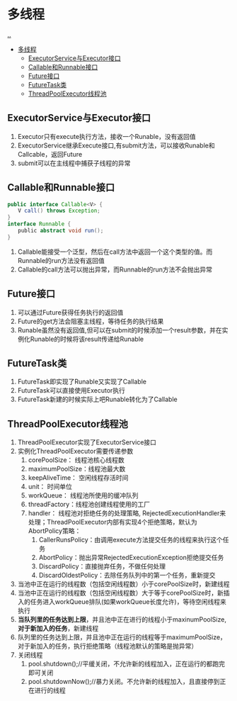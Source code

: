 # 多线程

[..](../java-catalog.md)

- [多线程](#多线程)
  - [ExecutorService与Executor接口](#executorservice与executor接口)
  - [Callable和Runnable接口](#callable和runnable接口)
  - [Future接口](#future接口)
  - [FutureTask类](#futuretask类)
  - [ThreadPoolExecutor线程池](#threadpoolexecutor线程池)


## ExecutorService与Executor接口

1. Executor只有execute执行方法，接收一个Runable，没有返回值
2. ExecutorService继承Execute接口,有submit方法，可以接收Runable和Callcable，返回Future
3. submit可以在主线程中捕获子线程的异常



## Callable和Runnable接口

```java
public interface Callable<V> {
　　V call() throws Exception;
}
interface Runnable {
　　public abstract void run();
}
```
1. Callable能接受一个泛型，然后在call方法中返回一个这个类型的值。而Runnable的run方法没有返回值
2. Callable的call方法可以抛出异常，而Runnable的run方法不会抛出异常

## Future接口

1. 可以通过Future获得任务执行的返回值
2. Future的get方法会阻塞主线程，等待任务的执行结果
3. Runable虽然没有返回值,但可以在submit的时候添加一个result参数，并在实例化Runable的时候将该result传递给Runable

## FutureTask类

1. FutureTask即实现了Runable又实现了Callable
2. FutureTask可以直接使用Executor执行
3. FutureTask新建的时候实际上吧Runable转化为了Callable

## ThreadPoolExecutor线程池

1. ThreadPoolExecutor实现了ExecutorService接口
2. 实例化ThreadPoolExecutor需要传递参数
   1. corePoolSize： 线程池核心线程数
   2. maximumPoolSize：线程池最大数
   3. keepAliveTime： 空闲线程存活时间
   4. unit： 时间单位
   5. workQueue： 线程池所使用的缓冲队列
   6. threadFactory：线程池创建线程使用的工厂
   7. handler： 线程池对拒绝任务的处理策略, RejectedExecutionHandler来处理；ThreadPoolExecutor内部有实现4个拒绝策略，默认为AbortPolicy策略：
      1. CallerRunsPolicy：由调用execute方法提交任务的线程来执行这个任务
      2. AbortPolicy：抛出异常RejectedExecutionException拒绝提交任务
      3. DiscardPolicy：直接抛弃任务，不做任何处理
      4. DiscardOldestPolicy：去除任务队列中的第一个任务，重新提交
3. 当池中正在运行的线程数（包括空闲线程数）小于corePoolSize时，新建线程
4. 当池中正在运行的线程数（包括空闲线程数）大于等于corePoolSize时，新插入的任务进入workQueue排队(如果workQueue长度允许)，等待空闲线程来执行
5. **当队列里的任务达到上限**，并且池中正在进行的线程小于maxinumPoolSize,**对于新加入的任务**，新建线程
6. 队列里的任务达到上限，并且池中正在运行的线程等于maximumPoolSize，对于新加入的任务，执行拒绝策略（线程池默认的策略是抛异常）
7. 关闭线程
   1. pool.shutdown();//平缓关闭，不允许新的线程加入，正在运行的都跑完即可关闭
   2. pool.shutdownNow();//暴力关闭。不允许新的线程加入，且直接停到正在进行的线程